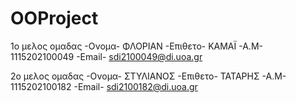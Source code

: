 # OOProject
1ο μελος ομαδας
-Ονομα- ΦΛΟΡΙΑΝ
-Επιθετο- KAMAΪ
-Α.Μ- 1115202100049
-Εmail- sdi2100049@di.uoa.gr

2ο μελος ομαδας
-Ονομα- ΣΤΥΛΙΑΝΟΣ
-Επιθετο- ΤΑΤΑΡΗΣ
-Α.Μ- 1115202100182
-Εmail- sdi2100182@di.uoa.gr
